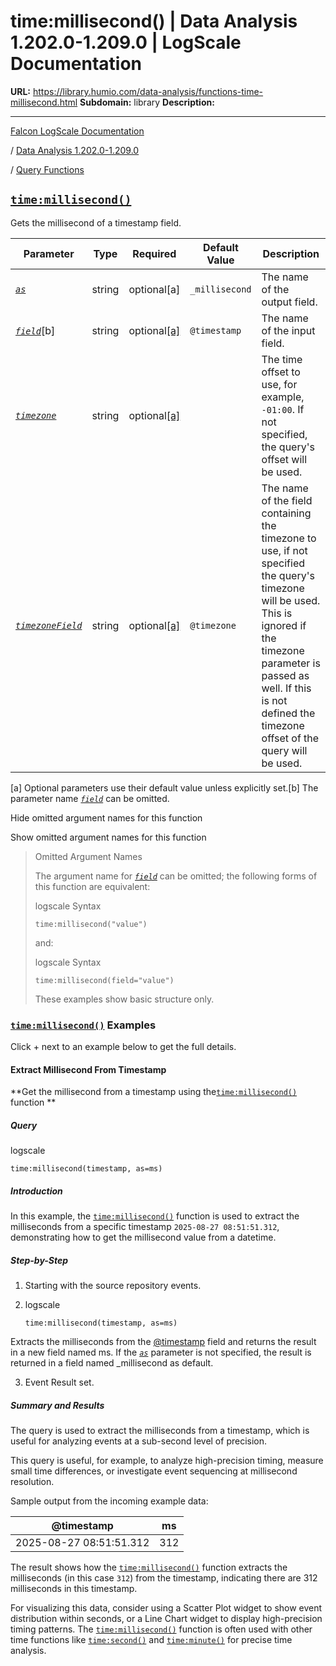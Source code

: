 # time:millisecond() | Data Analysis 1.202.0-1.209.0 | LogScale Documentation

**URL:** https://library.humio.com/data-analysis/functions-time-millisecond.html
**Subdomain:** library
**Description:** 

---

[Falcon LogScale Documentation](https://library.humio.com)

/ [Data Analysis 1.202.0-1.209.0](data-analysis-docs.html)

/ [Query Functions](functions.html)

## [`time:millisecond()`](functions-time-millisecond.html "time:millisecond\(\)")

Gets the millisecond of a timestamp field. 

Parameter| Type| Required| Default Value| Description  
---|---|---|---|---  
[ _`as`_](functions-time-millisecond.html#query-functions-time-millisecond-as)|  string| optional[a] | `_millisecond`|  The name of the output field.   
[_`field`_](functions-time-millisecond.html#query-functions-time-millisecond-field)[b]| string| optional[[a]](functions-time-millisecond.html#ftn.table-functions-time-millisecond-optparamfn) | `@timestamp`|  The name of the input field.   
[_`timezone`_](functions-time-millisecond.html#query-functions-time-millisecond-timezone)|  string| optional[[a]](functions-time-millisecond.html#ftn.table-functions-time-millisecond-optparamfn) |  |  The time offset to use, for example, `-01:00`. If not specified, the query's offset will be used.   
[_`timezoneField`_](functions-time-millisecond.html#query-functions-time-millisecond-timezonefield)|  string| optional[[a]](functions-time-millisecond.html#ftn.table-functions-time-millisecond-optparamfn) | `@timezone`|  The name of the field containing the timezone to use, if not specified the query's timezone will be used. This is ignored if the timezone parameter is passed as well. If this is not defined the timezone offset of the query will be used.   
[a] Optional parameters use their default value unless explicitly set.[b] The parameter name [_`field`_](functions-time-millisecond.html#query-functions-time-millisecond-field) can be omitted.  
  
Hide omitted argument names for this function

Show omitted argument names for this function

> Omitted Argument Names
> 
> The argument name for [_`field`_](functions-time-millisecond.html#query-functions-time-millisecond-field) can be omitted; the following forms of this function are equivalent:
> 
> logscale Syntax
>     
>     
>     time:millisecond("value")
> 
> and:
> 
> logscale Syntax
>     
>     
>     time:millisecond(field="value")
> 
> These examples show basic structure only.

### [`time:millisecond()`](functions-time-millisecond.html "time:millisecond\(\)") Examples

Click + next to an example below to get the full details.

#### Extract Millisecond From Timestamp

**Get the millisecond from a timestamp using the[`time:millisecond()`](functions-time-millisecond.html "time:millisecond\(\)") function **

##### Query

logscale
    
    
    time:millisecond(timestamp, as=ms)

##### Introduction

In this example, the [`time:millisecond()`](functions-time-millisecond.html "time:millisecond\(\)") function is used to extract the milliseconds from a specific timestamp `2025-08-27 08:51:51.312`, demonstrating how to get the millisecond value from a datetime. 

##### Step-by-Step

  1. Starting with the source repository events.

  2. logscale
         
         time:millisecond(timestamp, as=ms)

Extracts the milliseconds from the [@timestamp](searching-data-event-fields.html#searching-data-event-fields-metadata-timestamp) field and returns the result in a new field named ms. If the [_`as`_](functions-time-millisecond.html#query-functions-time-millisecond-as) parameter is not specified, the result is returned in a field named _millisecond as default. 

  3. Event Result set.




##### Summary and Results

The query is used to extract the milliseconds from a timestamp, which is useful for analyzing events at a sub-second level of precision. 

This query is useful, for example, to analyze high-precision timing, measure small time differences, or investigate event sequencing at millisecond resolution. 

Sample output from the incoming example data: 

@timestamp| ms  
---|---  
2025-08-27 08:51:51.312| 312  
  
The result shows how the [`time:millisecond()`](functions-time-millisecond.html "time:millisecond\(\)") function extracts the milliseconds (in this case `312`) from the timestamp, indicating there are 312 milliseconds in this timestamp. 

For visualizing this data, consider using a Scatter Plot widget to show event distribution within seconds, or a Line Chart widget to display high-precision timing patterns. The [`time:millisecond()`](functions-time-millisecond.html "time:millisecond\(\)") function is often used with other time functions like [`time:second()`](functions-time-second.html "time:second\(\)") and [`time:minute()`](functions-time-minute.html "time:minute\(\)") for precise time analysis.
